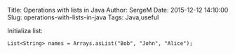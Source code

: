 Title: Operations with lists in Java
Author: SergeM
Date: 2015-12-12 14:10:00
Slug: operations-with-lists-in-java
Tags: Java,useful

<div dir="ltr" style="text-align: left;" trbidi="on">Initializa list:

<pre class="lang-java prettyprint prettyprinted"><code><span class="typ">List</span><span class="pun"><</span><span class="typ">String</span><span class="pun">></span><span class="pln"> names </span><span class="pun">=</span><span class="pln"> </span><span class="typ">Arrays</span><span class="pun">.</span><span class="pln">asList</span><span class="pun">(</span><span class="str">"Bob"</span><span class="pun">,</span><span class="pln"> </span><span class="str">"John"</span><span class="pun">,</span><span class="pln"> </span><span class="str">"Alice"</span><span class="pun">);</span></code></pre></div>